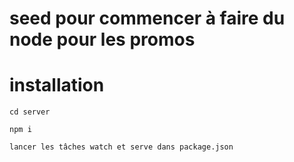 # seed pour commencer à faire du node pour les promos

# installation
`cd server`

`npm i`

`lancer les tâches watch et serve dans package.json`
